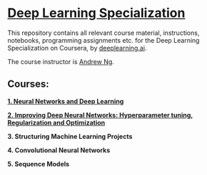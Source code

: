 # [Deep Learning Specialization](https://www.coursera.org/specializations/deep-learning)

This repository contains all relevant course material, instructions, notebooks, programming assignments etc. for the Deep Learning Specialization on Coursera, by [deeplearning.ai](https://www.deeplearning.ai/). 

The course instructor is [Andrew Ng](https://en.wikipedia.org/wiki/Andrew_Ng).

## Courses:

[**1. Neural Networks and Deep Learning**](https://github.com/AmitBaroi/Coursera-Deep-Learning-Specialization/tree/master/Course%201%20-%20Neural%20Networks%20and%20Deep%20Learning)

[**2. Improving Deep Neural Networks: Hyperparameter tuning, Regularization and Optimization**](https://github.com/AmitBaroi/Coursera-Deep-Learning-Specialization/tree/master/Course%202%20-%20Improving%20Deep%20Neural%20Networks)

**3. Structuring Machine Learning Projects**

**4. Convolutional Neural Networks**

**5. Sequence Models**
